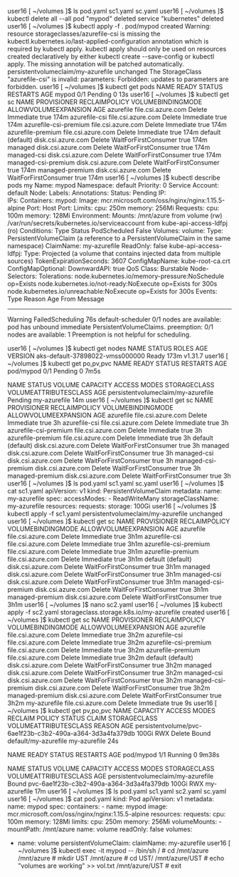 user16 [ ~/volumes ]$ ls
pod.yaml  sc1.yaml  sc.yaml
user16 [ ~/volumes ]$ kubectl delete all --all
pod "mypod" deleted
service "kubernetes" deleted
user16 [ ~/volumes ]$ kubectl apply -f .
pod/mypod created
Warning: resource storageclasses/azurefile-csi is missing the kubectl.kubernetes.io/last-applied-configuration annotation which is required by kubectl apply. kubectl apply should only be used on resources created declaratively by either kubectl create --save-config or kubectl apply. The missing annotation will be patched automatically.
persistentvolumeclaim/my-azurefile unchanged
The StorageClass "azurefile-csi" is invalid: parameters: Forbidden: updates to parameters are forbidden.
user16 [ ~/volumes ]$ kubectl get pods
NAME    READY   STATUS    RESTARTS   AGE
mypod   0/1     Pending   0          13s
user16 [ ~/volumes ]$ kubectl get sc
NAME                    PROVISIONER          RECLAIMPOLICY   VOLUMEBINDINGMODE      ALLOWVOLUMEEXPANSION   AGE
azurefile               file.csi.azure.com   Delete          Immediate              true                   174m
azurefile-csi           file.csi.azure.com   Delete          Immediate              true                   174m
azurefile-csi-premium   file.csi.azure.com   Delete          Immediate              true                   174m
azurefile-premium       file.csi.azure.com   Delete          Immediate              true                   174m
default (default)       disk.csi.azure.com   Delete          WaitForFirstConsumer   true                   174m
managed                 disk.csi.azure.com   Delete          WaitForFirstConsumer   true                   174m
managed-csi             disk.csi.azure.com   Delete          WaitForFirstConsumer   true                   174m
managed-csi-premium     disk.csi.azure.com   Delete          WaitForFirstConsumer   true                   174m
managed-premium         disk.csi.azure.com   Delete          WaitForFirstConsumer   true                   174m
user16 [ ~/volumes ]$ kubectl describe pods my
Name:             mypod
Namespace:        default
Priority:         0
Service Account:  default
Node:             <none>
Labels:           <none>
Annotations:      <none>
Status:           Pending
IP:               
IPs:              <none>
Containers:
  mypod:
    Image:      mcr.microsoft.com/oss/nginx/nginx:1.15.5-alpine
    Port:       <none>
    Host Port:  <none>
    Limits:
      cpu:     250m
      memory:  256Mi
    Requests:
      cpu:        100m
      memory:     128Mi
    Environment:  <none>
    Mounts:
      /mnt/azure from volume (rw)
      /var/run/secrets/kubernetes.io/serviceaccount from kube-api-access-ldfpj (ro)
Conditions:
  Type           Status
  PodScheduled   False 
Volumes:
  volume:
    Type:       PersistentVolumeClaim (a reference to a PersistentVolumeClaim in the same namespace)
    ClaimName:  my-azurefile
    ReadOnly:   false
  kube-api-access-ldfpj:
    Type:                    Projected (a volume that contains injected data from multiple sources)
    TokenExpirationSeconds:  3607
    ConfigMapName:           kube-root-ca.crt
    ConfigMapOptional:       <nil>
    DownwardAPI:             true
QoS Class:                   Burstable
Node-Selectors:              <none>
Tolerations:                 node.kubernetes.io/memory-pressure:NoSchedule op=Exists
                             node.kubernetes.io/not-ready:NoExecute op=Exists for 300s
                             node.kubernetes.io/unreachable:NoExecute op=Exists for 300s
Events:
  Type     Reason            Age   From               Message
  ----     ------            ----  ----               -------
  Warning  FailedScheduling  76s   default-scheduler  0/1 nodes are available: pod has unbound immediate PersistentVolumeClaims. preemption: 0/1 nodes are available: 1 Preemption is not helpful for scheduling.

user16 [ ~/volumes ]$ kubectl get nodes
NAME                              STATUS   ROLES    AGE    VERSION
aks-default-37898022-vmss000000   Ready    <none>   173m   v1.31.7
user16 [ ~/volumes ]$ kubectl get po,pv,pvc
NAME        READY   STATUS    RESTARTS   AGE
pod/mypod   0/1     Pending   0          7m5s

NAME                                 STATUS    VOLUME   CAPACITY   ACCESS MODES   STORAGECLASS   VOLUMEATTRIBUTESCLASS   AGE
persistentvolumeclaim/my-azurefile   Pending                                      my-azurefile   <unset>                 14m
user16 [ ~/volumes ]$ kubectl get sc
NAME                    PROVISIONER          RECLAIMPOLICY   VOLUMEBINDINGMODE      ALLOWVOLUMEEXPANSION   AGE
azurefile               file.csi.azure.com   Delete          Immediate              true                   3h
azurefile-csi           file.csi.azure.com   Delete          Immediate              true                   3h
azurefile-csi-premium   file.csi.azure.com   Delete          Immediate              true                   3h
azurefile-premium       file.csi.azure.com   Delete          Immediate              true                   3h
default (default)       disk.csi.azure.com   Delete          WaitForFirstConsumer   true                   3h
managed                 disk.csi.azure.com   Delete          WaitForFirstConsumer   true                   3h
managed-csi             disk.csi.azure.com   Delete          WaitForFirstConsumer   true                   3h
managed-csi-premium     disk.csi.azure.com   Delete          WaitForFirstConsumer   true                   3h
managed-premium         disk.csi.azure.com   Delete          WaitForFirstConsumer   true                   3h
user16 [ ~/volumes ]$ ls
pod.yaml  sc1.yaml  sc.yaml
user16 [ ~/volumes ]$ cat sc1.yaml 
apiVersion: v1
kind: PersistentVolumeClaim
metadata:
  name: my-azurefile
spec:
  accessModes:
    - ReadWriteMany
  storageClassName: my-azurefile
  resources:
    requests:
      storage: 100Gi
user16 [ ~/volumes ]$ kubectl apply -f sc1.yaml 
persistentvolumeclaim/my-azurefile unchanged
user16 [ ~/volumes ]$ kubectl get sc
NAME                    PROVISIONER          RECLAIMPOLICY   VOLUMEBINDINGMODE      ALLOWVOLUMEEXPANSION   AGE
azurefile               file.csi.azure.com   Delete          Immediate              true                   3h1m
azurefile-csi           file.csi.azure.com   Delete          Immediate              true                   3h1m
azurefile-csi-premium   file.csi.azure.com   Delete          Immediate              true                   3h1m
azurefile-premium       file.csi.azure.com   Delete          Immediate              true                   3h1m
default (default)       disk.csi.azure.com   Delete          WaitForFirstConsumer   true                   3h1m
managed                 disk.csi.azure.com   Delete          WaitForFirstConsumer   true                   3h1m
managed-csi             disk.csi.azure.com   Delete          WaitForFirstConsumer   true                   3h1m
managed-csi-premium     disk.csi.azure.com   Delete          WaitForFirstConsumer   true                   3h1m
managed-premium         disk.csi.azure.com   Delete          WaitForFirstConsumer   true                   3h1m
user16 [ ~/volumes ]$ nano sc2.yaml
user16 [ ~/volumes ]$ kubectl apply -f sc2.yaml 
storageclass.storage.k8s.io/my-azurefile created
user16 [ ~/volumes ]$ kubectl get sc
NAME                    PROVISIONER          RECLAIMPOLICY   VOLUMEBINDINGMODE      ALLOWVOLUMEEXPANSION   AGE
azurefile               file.csi.azure.com   Delete          Immediate              true                   3h2m
azurefile-csi           file.csi.azure.com   Delete          Immediate              true                   3h2m
azurefile-csi-premium   file.csi.azure.com   Delete          Immediate              true                   3h2m
azurefile-premium       file.csi.azure.com   Delete          Immediate              true                   3h2m
default (default)       disk.csi.azure.com   Delete          WaitForFirstConsumer   true                   3h2m
managed                 disk.csi.azure.com   Delete          WaitForFirstConsumer   true                   3h2m
managed-csi             disk.csi.azure.com   Delete          WaitForFirstConsumer   true                   3h2m
managed-csi-premium     disk.csi.azure.com   Delete          WaitForFirstConsumer   true                   3h2m
managed-premium         disk.csi.azure.com   Delete          WaitForFirstConsumer   true                   3h2m
my-azurefile            file.csi.azure.com   Delete          Immediate              true                   9s
user16 [ ~/volumes ]$ kubectl get pv,po,pvc
NAME                                                        CAPACITY   ACCESS MODES   RECLAIM POLICY   STATUS   CLAIM                  STORAGECLASS   VOLUMEATTRIBUTESCLASS   REASON   AGE
persistentvolume/pvc-6ae1f23b-c3b2-490a-a364-3d3a4fa379db   100Gi      RWX            Delete           Bound    default/my-azurefile   my-azurefile   <unset>                          24s

NAME        READY   STATUS    RESTARTS   AGE
pod/mypod   1/1     Running   0          9m38s

NAME                                 STATUS   VOLUME                                     CAPACITY   ACCESS MODES   STORAGECLASS   VOLUMEATTRIBUTESCLASS   AGE
persistentvolumeclaim/my-azurefile   Bound    pvc-6ae1f23b-c3b2-490a-a364-3d3a4fa379db   100Gi      RWX            my-azurefile   <unset>                 17m
user16 [ ~/volumes ]$ ls
pod.yaml  sc1.yaml  sc2.yaml  sc.yaml
user16 [ ~/volumes ]$ cat pod.yaml 
kind: Pod
apiVersion: v1
metadata:
  name: mypod
spec:
  containers:
    - name: mypod
      image: mcr.microsoft.com/oss/nginx/nginx:1.15.5-alpine
      resources:
        requests:
          cpu: 100m
          memory: 128Mi
        limits:
          cpu: 250m
          memory: 256Mi
      volumeMounts:
        - mountPath: /mnt/azure
          name: volume
          readOnly: false
  volumes:
   - name: volume
     persistentVolumeClaim:
       claimName: my-azurefile
user16 [ ~/volumes ]$ kubectl exec -it mypod -- /bin/sh
/ # cd /mnt/azure
/mnt/azure # mkdir UST
/mnt/azure # cd UST/
/mnt/azure/UST # echo "volumes are working" >> vol.txt
/mnt/azure/UST # exit